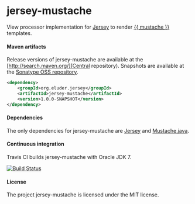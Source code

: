 jersey-mustache
===============

View processor implementation for [Jersey](http://jersey.java.net/) to render
[{{ mustache }}](http://mustache.github.io/) templates.


#### Maven artifacts

Release versions of jersey-mustache are available at the [http://search.maven.org/](Central repository). Snapshots are
available at the [Sonatype OSS repository](https://oss.sonatype.org/).

```xml
<dependency>
    <groupId>org.eluder.jersey</groupId>
    <artifactId>jersey-mustache</artifactId>
    <version>1.0.0-SNAPSHOT</version>
</dependency>
```


#### Dependencies

The only dependencies for jersey-mustache are [Jersey](http://jersey.java.net/) and
[Mustache.java](https://github.com/spullara/mustache.java).


#### Continuous integration

Travis CI builds jersey-mustache with Oracle JDK 7.

[![Build Status](https://travis-ci.org/trautonen/jersey-mustache.png)](https://travis-ci.org/trautonen/jersey-mustache)


#### License

The project jersey-mustache is licensed under the MIT license.
